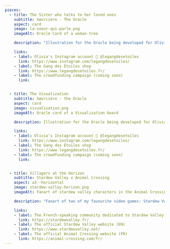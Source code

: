 ```yaml
---
pieces:
  - title: The Sister who talks to her loved ones
    subtitle: Sœurcière - The Oracle
    aspect: card
    image: la-soeur-qui-parle.png
    imageAlt: Oracle Card of a woman-tree

    description: "Illustration for the Oracle being developed for Olivia Martinez of the Gang des Étoiles. This card is one of my favourites: it is the very first one I made for this project and it is based on my morphology. (I even took a picture to reference myself!) [Project to come]"

    links:
    - label: Olivia's Instagram account 🔮 @legangdesetoiles
      link: https://www.instagram.com/legangdesetoiles/
    - label: The Gang des Étoiles shop
      link: https://www.legangdesetoiles.fr/
    - label: The crowdfunding campaign (coming soon)
      link:


  - title: The Visualization
    subtitle: Sœurcière - the Oracle
    aspect: card
    image: visualisation.png
    imageAlt: Oracle card of a Visualization board

    description: Illustration for the Oracle being developed for Olivia Martinez of the Gang des Étoiles. A lot of love for this card that makes you want to write down your resolutions, look forward to the future and travel far and wide! I was even able to recycle a card that was removed from the deck, \"Chakra Alignment\". [Project to come]

    links:
    - label: Olivia's Instagram account 🔮 @legangdesetoiles
      link: https://www.instagram.com/legangdesetoiles/
    - label: The Gang des Étoiles shop
      link: https://www.legangdesetoiles.fr/
    - label: The crowdfunding campaign (coming soon)
      link:


  - title: Villagers at the Horizon
    subtitle: Stardew Valley x Animal Crossing
    aspect: a3--horizontal
    image: stardew-valley-horizon.png
    imageAlt: Fanart of stardew valley characters in the Animal Crossing universe

    description: "Fanart of two of my favourite video games: Stardew Valley and Animal Crossing. For this piece, which is actually a series of duets, I played around with imagining what the villagers of Stardew would look like in the Animal Crossing universe while keeping the codes of Animal Crossing New Horizons. My favourite of the series is Sam, I think he's really fun and spontaneous!"

    links:
    - label: The French-speaking community dedicated to Stardew Valley (FR)
      link: https://stardewvalley.fr/
    - label: The official Stardew Valley website (EN)
      link: https://www.stardewvalley.net/
    - label: The official Animal Crossing website (FR)
      link: https://animal-crossing.com/fr/
---
```

